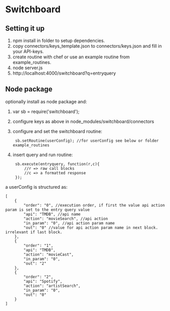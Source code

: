Switchboard
===========

Setting it up
-------------

1. npm install in folder to setup dependencies.
2. copy connectors/keys_template.json to connectors/keys.json and fill in your API-keys.
3. create routine with chef or use an example routine from example_routines.
4. node server.js
5. http://localhost:4000/switchboard?q=entryquery


Node package
-------------

optionally install as node package and:

1. var sb = require('switchboard');

2. configure keys as above in node_modules/switchboard/connectors

3. configure and set the switchboard routine:

		sb.setRoutine(userConfig); //for userConfig see below or folder example_routines 

4. insert query and run routine:

		sb.execute(entryquery, function(r,c){
			//r => raw call blocks 
			//c => a formatted response
		});

a userConfig is structured as:

	[
	    {
	        "order": "0", //execution order, if first the value api action param is set to the entry query value 
	        "api": "TMDB", //api name
	        "action": "movieSearch", //api action
	        "in_param": "0", //api action param name
	        "out": "0" //value for api action param name in next block. irrelevant if last block.
	    },
	    {
	        "order": "1",
	        "api": "TMDB",
	        "action": "movieCast",
	        "in_param": "0",
	        "out": "2"
	    },
	    {
	        "order": "2",
	        "api": "Spotify",
	        "action": "artistSearch",
	        "in_param": "0",
	        "out": "0"
	    }
	]